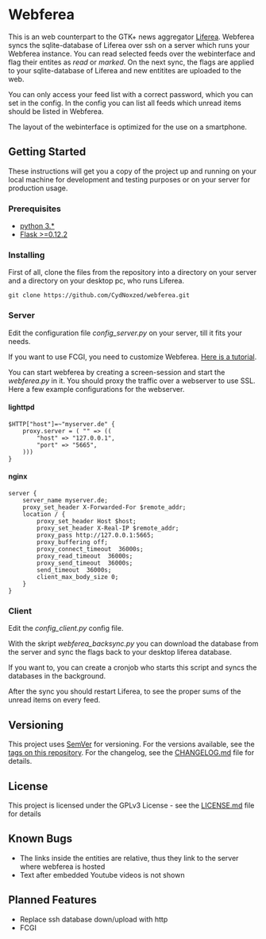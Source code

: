 # Webferea

This is an web counterpart to the GTK+ news aggregator [Liferea](https://lzone.de/liferea/ "Liferea"). Webferea syncs the sqlite-database of Liferea over ssh on a server which runs your Webferea instance. You can read selected feeds over the webinterface and flag their entites as *read* or *marked*. On the next sync, the flags are applied to your sqlite-database of Liferea and new entitites are uploaded to the web.

You can only access your feed list with a correct password, which you can set in the config. In the config you can list all feeds which unread items should be listed in Webferea.

The layout of the webinterface is optimized for the use on a smartphone.

## Getting Started

These instructions will get you a copy of the project up and running on your local machine for development and testing purposes or on your server for production usage.

### Prerequisites

- [python 3.*](https://www.python.org)
- [Flask >=0.12.2](http://flask.pocoo.org)

### Installing

First of all, clone the files from the repository into a directory on your server and a directory on your desktop pc, who runs Liferea.

```
git clone https://github.com/CydNoxzed/webferea.git
```

### Server

Edit the configuration file *config_server.py* on your server, till it fits your needs.

If you want to use FCGI, you need to customize Webferea. [Here is a tutorial](http://flask.pocoo.org/docs/0.12/deploying/fastcgi/).

You can start webferea by creating a screen-session and start the *webferea.py* in it. You should proxy the traffic over a webserver to use SSL. Here a few example configurations for the webserver.

#### lighttpd
```
$HTTP["host"]=~"myserver.de" {
    proxy.server = ( "" => ((
        "host" => "127.0.0.1",
        "port" => "5665",
    )))
}
```

#### nginx
```
server {
    server_name myserver.de;
    proxy_set_header X-Forwarded-For $remote_addr;
    location / {
        proxy_set_header Host $host;
        proxy_set_header X-Real-IP $remote_addr;
        proxy_pass http://127.0.0.1:5665;
        proxy_buffering off;
        proxy_connect_timeout  36000s;
        proxy_read_timeout  36000s;
        proxy_send_timeout  36000s;
        send_timeout  36000s;
        client_max_body_size 0;
    }
}
```

### Client

Edit the *config_client.py* config file.

With the skript *webferea_backsync.py* you can download the database from the server and sync the flags back to your desktop liferea database.

If you want to, you can create a cronjob who starts this script and syncs the databases in the background.

After the sync you should restart Liferea, to see the proper sums of the unread items on every feed.


## Versioning

This project uses [SemVer](http://semver.org/) for versioning. For the versions available, see the [tags on this repository](https://github.com/your/project/tags).
For the changelog, see the [CHANGELOG.md](CHANGELOG.md) file for details.

## License

This project is licensed under the GPLv3 License - see the [LICENSE.md](LICENSE.md) file for details


## Known Bugs

- The links inside the entities are relative, thus they link to the server where webferea is hosted
- Text after embedded Youtube videos is not shown

## Planned Features

- Replace ssh database down/upload with http
- FCGI
